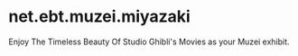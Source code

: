 net.ebt.muzei.miyazaki
======================

Enjoy The Timeless Beauty Of Studio Ghibli's Movies as your Muzei exhibit.
